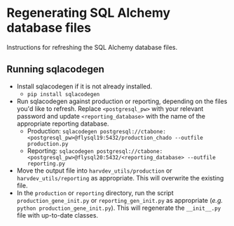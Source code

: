 # Regenerating SQL Alchemy database files

Instructions for refreshing the SQL Alchemy database files.

## Running sqlacodegen

- Install sqlacodegen if it is not already installed.
  - `pip install sqlacodegen`
- Run sqlacodegen against production or reporting, depending on the files you'd like to refresh. Replace `<postgresql_pw>` with your relevant password and update `<reporting_database>` with the name of the appropriate reporting database.
  - Production: `sqlacodegen postgresql://ctabone:<postgresql_pw>@flysql19:5432/production_chado --outfile production.py`
  - Reporting: `sqlacodegen postgresql://ctabone:<postgresql_pw>@flysql20:5432/<reporting_database> --outfile reporting.py`
- Move the output file into `harvdev_utils/production` or `harvdev_utils/reporting` as appropriate. This will overwrite the existing file.
- In the `production` or `reporting` directory, run the script `production_gene_init.py` or `reporting_gen_init.py` as appropriate (_e.g._ `python production_gene_init.py`). This will regenerate the `__init__.py` file with up-to-date classes.
